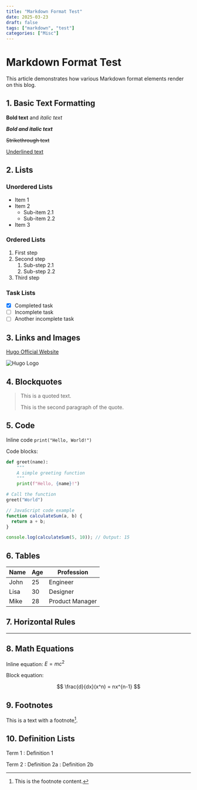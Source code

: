```yaml
---
title: "Markdown Format Test"
date: 2025-03-23
draft: false
tags: ["markdown", "test"]
categories: ["Misc"]
---
```


# Markdown Format Test

This article demonstrates how various Markdown format elements render on this blog.

## 1. Basic Text Formatting

**Bold text** and _italic text_

**_Bold and italic text_**

~~Strikethrough text~~

<u>Underlined text</u>

## 2. Lists

### Unordered Lists

- Item 1
- Item 2
  - Sub-item 2.1
  - Sub-item 2.2
- Item 3

### Ordered Lists

1. First step
2. Second step
   1. Sub-step 2.1
   2. Sub-step 2.2
3. Third step

### Task Lists

- [x] Completed task
- [ ] Incomplete task
- [ ] Another incomplete task

## 3. Links and Images

[Hugo Official Website](https://gohugo.io/)

![Hugo Logo](https://d33wubrfki0l68.cloudfront.net/c38c7334cc3f23585738e40334284fddcaf03d5e/2e17c/images/hugo-logo-wide.svg)

## 4. Blockquotes

> This is a quoted text.
>
> This is the second paragraph of the quote.

## 5. Code

Inline code `print("Hello, World!")`

Code blocks:

```python
def greet(name):
    """
    A simple greeting function
    """
    print(f"Hello, {name}!")

# Call the function
greet("World")
```

```javascript
// JavaScript code example
function calculateSum(a, b) {
  return a + b;
}

console.log(calculateSum(5, 10)); // Output: 15
```

## 6. Tables

| Name | Age | Profession      |
| ---- | --- | --------------- |
| John | 25  | Engineer        |
| Lisa | 30  | Designer        |
| Mike | 28  | Product Manager |

## 7. Horizontal Rules

---

## 8. Math Equations

Inline equation: $E = mc^2$

Block equation:

$$
\frac{d}{dx}(x^n) = nx^{n-1}
$$

## 9. Footnotes

This is a text with a footnote[^1].

[^1]: This is the footnote content.

## 10. Definition Lists

Term 1
: Definition 1

Term 2
: Definition 2a
: Definition 2b
